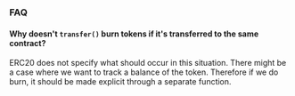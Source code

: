 
### FAQ

#### Why doesn't `transfer()` burn tokens if it's transferred to the same contract?
ERC20 does not specify what should occur in this situation. There might be a case where we want
to track a balance of the token. Therefore if we do burn, it should be made explicit through
a separate function.